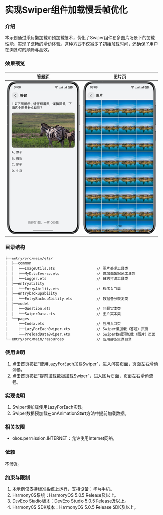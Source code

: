 # 实现Swiper组件加载慢丢帧优化

### 介绍

本示例通过采用懒加载和预加载技术，优化了Swiper组件在多图片场景下的加载性能，实现了流畅的滑动体验。这种方式不仅减少了初始加载时间，还确保了用户在浏览时的顺畅与高效。

### 效果预览

| 答题页                                           | 图片页                                          |
|-----------------------------------------------|----------------------------------------------|
| ![Question.png](screenshots/devices/pic1.png) | ![Picture.png](screenshots/devices/pic2.png) |

### 目录结构

```
├──entry/src/main/ets/
│  ├──common
│  │  ├──ImageUtils.ets                   // 图片处理工具类
│  │  ├──MyDataSource.ets                 // 懒加载数据源工具类
│  │  └──Logger.ets                       // 日志打印工具类
│  ├──entryability
│  │  └──EntryAbility.ets                 // 程序入口类
│  ├──entrybackupability
│  │  └──EntryBackupAbility.ets           // 数据备份恢复类
│  ├──model
│  │  ├──Question.ets                     // 问题实体类
│  │  └──SwiperData.ets                   // 图片实体类
│  └──pages
│     ├──Index.ets                        // 应用入口页
│     ├──LazyForEachSwiper.ets            // Swiper懒加载（答题）页面
│     └──PreloadDataSwiper.ets            // Swiper数据预加载（图片）页面
└──entry/src/main/resources               // 应用静态资源目录

```

### 使用说明

1. 点击首页按钮“使用LazyForEach加载Swiper”，进入问答页面，页面左右滑动流畅。
2. 点击首页按钮“提前加载数据加载Swiper”，进入图片页面，页面左右滑动流畅。

### 实现说明

1. Swiper懒加载使用LazyForEach实现。
2. Swiper数据预加载在onAnimationStart方法中提前加载数据。

### 相关权限

* ohos.permission.INTERNET：允许使用Internet网络。

### 依赖

不涉及。

### 约束与限制

1. 本示例仅支持标准系统上运行，支持设备：华为手机。
2. HarmonyOS系统：HarmonyOS 5.0.5 Release及以上。
3. DevEco Studio版本：DevEco Studio 5.0.5 Release及以上。
4. HarmonyOS SDK版本：HarmonyOS 5.0.5 Release SDK及以上。



